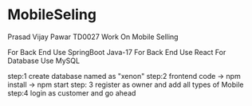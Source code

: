 # MobileSeling
Prasad Vijay Pawar TD0027 Work On Mobile Selling

For Back End Use SpringBoot Java-17
For Back End Use React
For Database Use MySQL

step:1 create database named as "xenon"
step:2 frontend code -> npm install
                     -> npm start
step: 3 register as owner and add all types of Mobile
step:4 login as customer and go ahead
